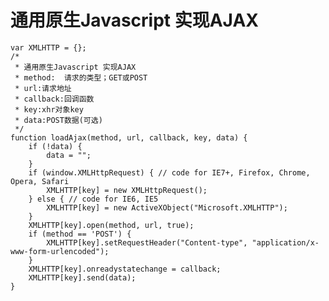 # 通用原生Javascript 实现AJAX

    var XMLHTTP = {};
    /*
     * 通用原生Javascript 实现AJAX
     * method:  请求的类型；GET或POST
     * url:请求地址
     * callback:回调函数
     * key:xhr对象key
     * data:POST数据(可选)
     */
    function loadAjax(method, url, callback, key, data) {
        if (!data) {
            data = "";
        }
        if (window.XMLHttpRequest) { // code for IE7+, Firefox, Chrome, Opera, Safari
            XMLHTTP[key] = new XMLHttpRequest();
        } else { // code for IE6, IE5
            XMLHTTP[key] = new ActiveXObject("Microsoft.XMLHTTP");
        }
        XMLHTTP[key].open(method, url, true);
        if (method == 'POST') {
            XMLHTTP[key].setRequestHeader("Content-type", "application/x-www-form-urlencoded");
        }
        XMLHTTP[key].onreadystatechange = callback;
        XMLHTTP[key].send(data);
    }



